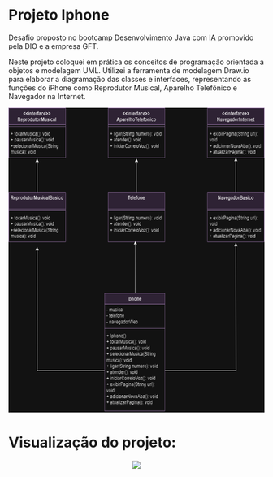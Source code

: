 # Projeto Iphone
Desafio proposto no bootcamp Desenvolvimento Java com IA promovido pela DIO e a empresa GFT. 

Neste projeto coloquei em prática os conceitos de programação orientada a objetos e modelagem UML. Utilizei a ferramenta de modelagem Draw.io para elaborar a diagramação das classes e interfaces, representando as funções do iPhone como Reprodutor Musical, Aparelho Telefônico e Navegador na Internet. 

<div align="center">
<img style="height:600px; width:auto;" 
  src="src/Image/DiagramaIphone.drawio.png">
</div>

# Visualização do projeto:

<div align="center">
<img style="height:600px; width:auto;" 
  src="src/Image/">
</div>
